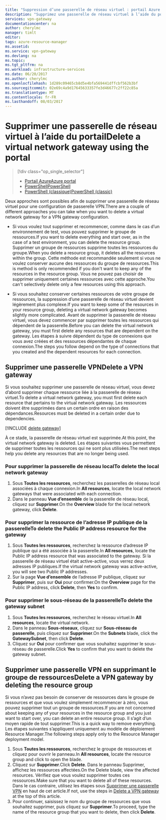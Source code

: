 ```yaml
---
title: "Suppression d’une passerelle de réseau virtuel : portail Azure : Resource Manager | Microsoft Docs"
description: "Supprimez une passerelle de réseau virtuel à l’aide du portail Azure dans le modèle de déploiement Gestionnaire des ressources."
services: vpn-gateway
documentationcenter: na
author: cherylmc
manager: timlt
editor: 
tags: azure-resource-manager
ms.assetid: 
ms.service: vpn-gateway
ms.devlang: na
ms.topic: 
ms.tgt_pltfrm: na
ms.workload: infrastructure-services
ms.date: 06/20/2017
ms.author: cherylmc
ms.openlocfilehash: 1d289c09465cb8d5e4bfa569441dffcbf562b3bf
ms.sourcegitcommit: 02e69c4a9d17645633357fe3d46677c2ff22c85a
ms.translationtype: MT
ms.contentlocale: fr-FR
ms.lasthandoff: 08/03/2017
---
```

# <a name="delete-a-virtual-network-gateway-using-the-portal"></a><span data-ttu-id="56c91-103">Supprimer une passerelle de réseau virtuel à l’aide du portail</span><span class="sxs-lookup"><span data-stu-id="56c91-103">Delete a virtual network gateway using the portal</span></span>

> [!div class="op_single_selector"]
> * [<span data-ttu-id="56c91-104">Portail Azure</span><span class="sxs-lookup"><span data-stu-id="56c91-104">Azure portal</span></span>](vpn-gateway-delete-vnet-gateway-portal.md)
> * [<span data-ttu-id="56c91-105">PowerShell</span><span class="sxs-lookup"><span data-stu-id="56c91-105">PowerShell</span></span>](vpn-gateway-delete-vnet-gateway-powershell.md)
> * [<span data-ttu-id="56c91-106">PowerShell (classique)</span><span class="sxs-lookup"><span data-stu-id="56c91-106">PowerShell (classic)</span></span>](vpn-gateway-delete-vnet-gateway-classic-powershell.md)

<span data-ttu-id="56c91-107">Deux approches sont possibles afin de supprimer une passerelle de réseau virtuel pour une configuration de passerelle VPN.</span><span class="sxs-lookup"><span data-stu-id="56c91-107">There are a couple of different approaches you can take when you want to delete a virtual network gateway for a VPN gateway configuration.</span></span>

- <span data-ttu-id="56c91-108">Si vous voulez tout supprimer et recommencer, comme dans le cas d’un environnement de test, vous pouvez supprimer le groupe de ressources.</span><span class="sxs-lookup"><span data-stu-id="56c91-108">If you want to delete everything and start over, as in the case of a test environment, you can delete the resource group.</span></span> <span data-ttu-id="56c91-109">Supprimer un groupe de ressources supprime toutes les ressources du groupe.</span><span class="sxs-lookup"><span data-stu-id="56c91-109">When you delete a resource group, it deletes all the resources within the group.</span></span> <span data-ttu-id="56c91-110">Cette méthode est recommandée seulement si vous ne voulez conserver aucune des ressources du groupe de ressources.</span><span class="sxs-lookup"><span data-stu-id="56c91-110">This is method is only recommended if you don't want to keep any of the resources in the resource group.</span></span> <span data-ttu-id="56c91-111">Vous ne pouvez pas choisir de supprimer uniquement certaines ressources avec cette approche.</span><span class="sxs-lookup"><span data-stu-id="56c91-111">You can't selectively delete only a few resources using this approach.</span></span>

- <span data-ttu-id="56c91-112">Si vous souhaitez conserver certaines ressources de votre groupe de ressources, la suppression d’une passerelle de réseau virtuel devient légèrement plus complexe.</span><span class="sxs-lookup"><span data-stu-id="56c91-112">If you want to keep some of the resources in your resource group, deleting a virtual network gateway becomes slightly more complicated.</span></span> <span data-ttu-id="56c91-113">Avant de supprimer la passerelle de réseau virtuel, vous devez commencer par supprimer toutes les ressources qui dépendent de la passerelle.</span><span class="sxs-lookup"><span data-stu-id="56c91-113">Before you can delete the virtual network gateway, you must first delete any resources that are dependent on the gateway.</span></span> <span data-ttu-id="56c91-114">Les étapes à suivre dépendent du type de connexions que vous avez créées et des ressources dépendantes de chaque connexion.</span><span class="sxs-lookup"><span data-stu-id="56c91-114">The steps you follow depend on the type of connections that you created and the dependent resources for each connection.</span></span>

## <a name="delete-a-vpn-gateway"></a><span data-ttu-id="56c91-115">Supprimer une passerelle VPN</span><span class="sxs-lookup"><span data-stu-id="56c91-115">Delete a VPN gateway</span></span>

<span data-ttu-id="56c91-116">Si vous souhaitez supprimer une passerelle de réseau virtuel, vous devez d’abord supprimer chaque ressource liée à la passerelle de réseau virtuel.</span><span class="sxs-lookup"><span data-stu-id="56c91-116">To delete a virtual network gateway, you must first delete each resource that pertains to the virtual network gateway.</span></span> <span data-ttu-id="56c91-117">Les ressources doivent être supprimées dans un certain ordre en raison des dépendances.</span><span class="sxs-lookup"><span data-stu-id="56c91-117">Resources must be deleted in a certain order due to dependencies.</span></span>

[!INCLUDE [delete gateway](../../includes/vpn-gateway-delete-vnet-gateway-portal-include.md)]

<span data-ttu-id="56c91-118">À ce stade, la passerelle de réseau virtuel est supprimée.</span><span class="sxs-lookup"><span data-stu-id="56c91-118">At this point, the virtual network gateway is deleted.</span></span> <span data-ttu-id="56c91-119">Les étapes suivantes vous permettent de supprimer toutes les ressources qui ne sont plus utilisées.</span><span class="sxs-lookup"><span data-stu-id="56c91-119">The next steps help you delete any resources that are no longer being used.</span></span>

### <a name="to-delete-the-local-network-gateway"></a><span data-ttu-id="56c91-120">Pour supprimer la passerelle de réseau local</span><span class="sxs-lookup"><span data-stu-id="56c91-120">To delete the local network gateway</span></span>

1. <span data-ttu-id="56c91-121">Sous **Toutes les ressources**, recherchez les passerelles de réseau local associées à chaque connexion.</span><span class="sxs-lookup"><span data-stu-id="56c91-121">In **All resources**, locate the local network gateways that were associated with each connection.</span></span>
2. <span data-ttu-id="56c91-122">Dans le panneau **Vue d’ensemble** de la passerelle de réseau local, cliquez sur **Supprimer**.</span><span class="sxs-lookup"><span data-stu-id="56c91-122">On the **Overview** blade for the local network gateway, click **Delete**.</span></span>

### <a name="to-delete-the-public-ip-address-resource-for-the-gateway"></a><span data-ttu-id="56c91-123">Pour supprimer la ressource de l’adresse IP publique de la passerelle</span><span class="sxs-lookup"><span data-stu-id="56c91-123">To delete the Public IP address resource for the gateway</span></span>

1. <span data-ttu-id="56c91-124">Sous **Toutes les ressources**, recherchez la ressource d’adresse IP publique qui a été associée à la passerelle.</span><span class="sxs-lookup"><span data-stu-id="56c91-124">In **All resources**, locate the Public IP address resource that was associated to the gateway.</span></span> <span data-ttu-id="56c91-125">Si la passerelle de réseau virtuel était active-active, vous verrez deux adresses IP publiques.</span><span class="sxs-lookup"><span data-stu-id="56c91-125">If the virtual network gateway was active-active, you will see two Public IP addresses.</span></span> 
2. <span data-ttu-id="56c91-126">Sur la page **Vue d’ensemble** de l’adresse IP publique, cliquez sur **Supprimer**, puis sur **Oui** pour confirmer.</span><span class="sxs-lookup"><span data-stu-id="56c91-126">On the **Overview** page for the Public IP address, click **Delete**, then **Yes** to confirm.</span></span>

### <a name="to-delete-the-gateway-subnet"></a><span data-ttu-id="56c91-127">Pour supprimer le sous-réseau de la passerelle</span><span class="sxs-lookup"><span data-stu-id="56c91-127">To delete the gateway subnet</span></span>

1. <span data-ttu-id="56c91-128">Sous **Toutes les ressources**, recherchez le réseau virtuel.</span><span class="sxs-lookup"><span data-stu-id="56c91-128">In **All resources**, locate the virtual network.</span></span> 
2. <span data-ttu-id="56c91-129">Dans le panneau **Sous-réseaux**, cliquez sur **Sous-réseau de passerelle**, puis cliquez sur **Supprimer**.</span><span class="sxs-lookup"><span data-stu-id="56c91-129">On the **Subnets** blade, click the **GatewaySubnet**, then click **Delete**.</span></span> 
3. <span data-ttu-id="56c91-130">Cliquez sur **Oui** pour confirmer que vous souhaitez supprimer le sous-réseau de passerelle.</span><span class="sxs-lookup"><span data-stu-id="56c91-130">Click **Yes** to confirm that you want to delete the gateway subnet.</span></span>

## <span data-ttu-id="56c91-131"><a name="deleterg"></a>Supprimer une passerelle VPN en supprimant le groupe de ressources</span><span class="sxs-lookup"><span data-stu-id="56c91-131"><a name="deleterg"></a>Delete a VPN gateway by deleting the resource group</span></span>

<span data-ttu-id="56c91-132">Si vous n’avez pas besoin de conserver de ressources dans le groupe de ressources et que vous voulez simplement recommencer à zéro, vous pouvez supprimer tout un groupe de ressources.</span><span class="sxs-lookup"><span data-stu-id="56c91-132">If you are not concerned about keeping any of your resources in the resource group and you just want to start over, you can delete an entire resource group.</span></span> <span data-ttu-id="56c91-133">Il s’agit d’un moyen rapide de tout supprimer.</span><span class="sxs-lookup"><span data-stu-id="56c91-133">This is a quick way to remove everything.</span></span> <span data-ttu-id="56c91-134">Les étapes suivantes s’appliquent uniquement au modèle de déploiement Resource Manager.</span><span class="sxs-lookup"><span data-stu-id="56c91-134">The following steps apply only to the Resource Manager deployment model.</span></span>

1. <span data-ttu-id="56c91-135">Sous **Toutes les ressources**, recherchez le groupe de ressources et cliquez pour ouvrir le panneau.</span><span class="sxs-lookup"><span data-stu-id="56c91-135">In **All resources**, locate the resource group and click to open the blade.</span></span>
2. <span data-ttu-id="56c91-136">Cliquez sur **Supprimer**.</span><span class="sxs-lookup"><span data-stu-id="56c91-136">Click **Delete**.</span></span> <span data-ttu-id="56c91-137">Dans le panneau Supprimer, affichez les ressources affectées.</span><span class="sxs-lookup"><span data-stu-id="56c91-137">On the Delete blade, view the affected resources.</span></span> <span data-ttu-id="56c91-138">Vérifiez que vous voulez supprimer toutes ces ressources.</span><span class="sxs-lookup"><span data-stu-id="56c91-138">Make sure that you want to delete all of these resources.</span></span> <span data-ttu-id="56c91-139">Dans le cas contraire, utilisez les étapes sous [Supprimer une passerelle VPN](#deletegw) en haut de cet article.</span><span class="sxs-lookup"><span data-stu-id="56c91-139">If not, use the steps in [Delete a VPN gateway](#deletegw) at the top of this article.</span></span>
3. <span data-ttu-id="56c91-140">Pour continuer, saisissez le nom du groupe de ressources que vous souhaitez supprimer, puis cliquez sur **Supprimer**.</span><span class="sxs-lookup"><span data-stu-id="56c91-140">To proceed, type the name of the resource group that you want to delete, then click **Delete**.</span></span>